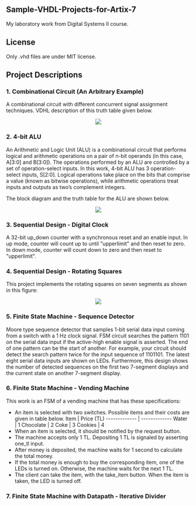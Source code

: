 ## Sample-VHDL-Projects-for-Artix-7
My laboratory work from Digital Systems II course.

## License
Only .vhd files are under MIT license.

## Project Descriptions
### 1. Combinational Circuit (An Arbitrary Example)
A combinational circuit with different concurrent signal assignment techniques. VDHL description of this truth table given below.

<p align="center"> 
  <img src="https://dl.dropboxusercontent.com/s/ksgjdm3oew0nklw/TruthTable.PNG">
</p>

### 2. 4-bit ALU
An Arithmetic and Logic Unit (ALU) is a combinational circuit that performs logical and arithmetic operations on a pair of n-bit operands (in this case, A[3:0] and B[3:0]). The operations performed by an ALU are controlled by a set of operation-select inputs. In this work, 4-bit ALU has 3 operation-select inputs, S[2:0]. Logical operations take place on the bits that comprise a value (known as bitwise operations), while arithmetic operations treat inputs and outputs as two’s complement integers.

The block diagram and the truth table for the ALU are shown below.

<p align="center"> 
  <img src="https://dl.dropboxusercontent.com/s/cl5yxw5zzegb3ys/ALU.png">
</p>

### 3. Sequential Design - Digital Clock
A 32-bit up_down counter with a synchronous reset and an enable input. In up mode, counter will count up to until "upperlimit" and then reset to zero. In down mode, counter will count down to zero and then reset to "upperlimit".

### 4. Sequential Design - Rotating Squares
This project implements the rotating squares on seven segments as shown in this figure:

<p align="center"> 
  <img src="https://dl.dropboxusercontent.com/s/tr9v1q015tcgth0/RotatingSquares.png">
</p>

### 5. Finite State Machine - Sequence Detector
Moore type sequence detector that samples 1-bit serial data input coming from a switch with a 1 Hz clock signal. FSM circuit searches the pattern 1101 on the serial data input if the active-high enable signal is asserted. The end of one pattern can be the start of another. For example, your circuit should detect the search pattern twice for the input sequence of 1101101.
The latest eight serial data inputs are shown on LEDs. Furthermore, this design shows the number of detected sequences on the first two 7-segment displays and the current state on another 7-segment display.

### 6. Finite State Machine - Vending Machine
This work is an FSM of a vending machine that has these specifications:
* An item is selected with two switches. Possible items and their costs are given in table below.
Item          | Price (TL)
------------- | -------------
Water         | 1
Chocolate     | 2
Coke          | 3
Cookies       | 4
* When an item is selected, it should be notified by the request button.
* The machine accepts only 1 TL. Depositing 1 TL is signaled by asserting one_tl input.
* After money is deposited, the machine waits for 1 second to calculate the total money.
* If the total money is enough to buy the corresponding item, one of the LEDs is turned on. Otherwise, the machine waits for the next 1 TL.
* The client can take the item, with the take_item button. When the item is taken, the LED is turned off.

### 7. Finite State Machine with Datapath - Iterative Divider
